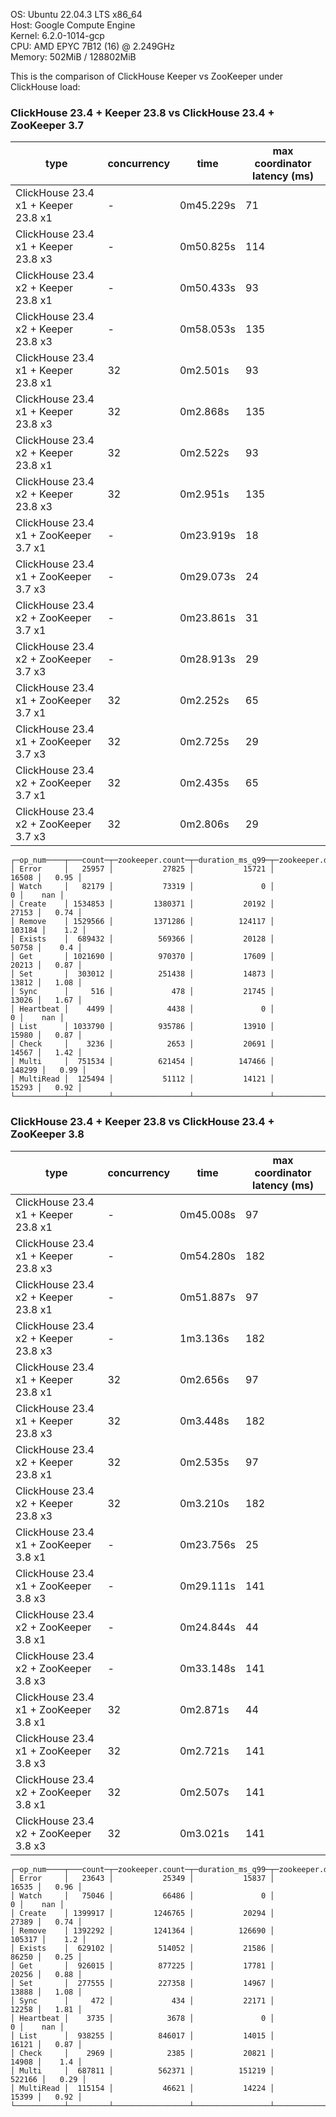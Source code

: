 OS: Ubuntu 22.04.3 LTS x86_64  
Host: Google Compute Engine  
Kernel: 6.2.0-1014-gcp  
CPU: AMD EPYC 7B12 (16) @ 2.249GHz  
Memory: 502MiB / 128802MiB  

This is the comparison of ClickHouse Keeper vs ZooKeeper under ClickHouse load:

### ClickHouse 23.4 + Keeper 23.8 vs ClickHouse 23.4 + ZooKeeper 3.7

type|concurrency|time|max coordinator latency (ms)
-|-|-|-
ClickHouse 23.4 x1 + Keeper 23.8 x1|-|0m45.229s|71
ClickHouse 23.4 x1 + Keeper 23.8 x3|-|0m50.825s|114
ClickHouse 23.4 x2 + Keeper 23.8 x1|-|0m50.433s|93
ClickHouse 23.4 x2 + Keeper 23.8 x3|-|0m58.053s|135
ClickHouse 23.4 x1 + Keeper 23.8 x1|32|0m2.501s|93
ClickHouse 23.4 x1 + Keeper 23.8 x3|32|0m2.868s|135
ClickHouse 23.4 x2 + Keeper 23.8 x1|32|0m2.522s|93
ClickHouse 23.4 x2 + Keeper 23.8 x3|32|0m2.951s|135
ClickHouse 23.4 x1 + ZooKeeper 3.7 x1|-|0m23.919s|18
ClickHouse 23.4 x1 + ZooKeeper 3.7 x3|-|0m29.073s|24
ClickHouse 23.4 x2 + ZooKeeper 3.7 x1|-|0m23.861s|31
ClickHouse 23.4 x2 + ZooKeeper 3.7 x3|-|0m28.913s|29
ClickHouse 23.4 x1 + ZooKeeper 3.7 x1|32|0m2.252s|65
ClickHouse 23.4 x1 + ZooKeeper 3.7 x3|32|0m2.725s|29
ClickHouse 23.4 x2 + ZooKeeper 3.7 x1|32|0m2.435s|65
ClickHouse 23.4 x2 + ZooKeeper 3.7 x3|32|0m2.806s|29

```
┌─op_num────┬───count─┬─zookeeper.count─┬─duration_ms_q99─┬─zookeeper.duration_ms_q99─┬─slower─┐
│ Error     │   25957 │           27825 │           15721 │                     16508 │   0.95 │
│ Watch     │   82179 │           73319 │               0 │                         0 │    nan │
│ Create    │ 1534853 │         1380371 │           20192 │                     27153 │   0.74 │
│ Remove    │ 1529566 │         1371286 │          124117 │                    103184 │    1.2 │
│ Exists    │  689432 │          569366 │           20128 │                     50758 │    0.4 │
│ Get       │ 1021690 │          970370 │           17609 │                     20213 │   0.87 │
│ Set       │  303012 │          251438 │           14873 │                     13812 │   1.08 │
│ Sync      │     516 │             478 │           21745 │                     13026 │   1.67 │
│ Heartbeat │    4499 │            4438 │               0 │                         0 │    nan │
│ List      │ 1033790 │          935786 │           13910 │                     15980 │   0.87 │
│ Check     │    3236 │            2653 │           20691 │                     14567 │   1.42 │
│ Multi     │  751534 │          621454 │          147466 │                    148299 │   0.99 │
│ MultiRead │  125494 │           51112 │           14121 │                     15293 │   0.92 │
└───────────┴─────────┴─────────────────┴─────────────────┴───────────────────────────┴────────┘
```

### ClickHouse 23.4 + Keeper 23.8 vs ClickHouse 23.4 + ZooKeeper 3.8

type|concurrency|time|max coordinator latency (ms)
-|-|-|-
ClickHouse 23.4 x1 + Keeper 23.8 x1|-|0m45.008s|97
ClickHouse 23.4 x1 + Keeper 23.8 x3|-|0m54.280s|182
ClickHouse 23.4 x2 + Keeper 23.8 x1|-|0m51.887s|97
ClickHouse 23.4 x2 + Keeper 23.8 x3|-|1m3.136s|182
ClickHouse 23.4 x1 + Keeper 23.8 x1|32|0m2.656s|97
ClickHouse 23.4 x1 + Keeper 23.8 x3|32|0m3.448s|182
ClickHouse 23.4 x2 + Keeper 23.8 x1|32|0m2.535s|97
ClickHouse 23.4 x2 + Keeper 23.8 x3|32|0m3.210s|182
ClickHouse 23.4 x1 + ZooKeeper 3.8 x1|-|0m23.756s|25
ClickHouse 23.4 x1 + ZooKeeper 3.8 x3|-|0m29.111s|141
ClickHouse 23.4 x2 + ZooKeeper 3.8 x1|-|0m24.844s|44
ClickHouse 23.4 x2 + ZooKeeper 3.8 x3|-|0m33.148s|141
ClickHouse 23.4 x1 + ZooKeeper 3.8 x1|32|0m2.871s|44
ClickHouse 23.4 x1 + ZooKeeper 3.8 x3|32|0m2.721s|141
ClickHouse 23.4 x2 + ZooKeeper 3.8 x1|32|0m2.507s|141
ClickHouse 23.4 x2 + ZooKeeper 3.8 x3|32|0m3.021s|141

```
┌─op_num────┬───count─┬─zookeeper.count─┬─duration_ms_q99─┬─zookeeper.duration_ms_q99─┬─slower─┐
│ Error     │   23643 │           25349 │           15837 │                     16535 │   0.96 │
│ Watch     │   75046 │           66486 │               0 │                         0 │    nan │
│ Create    │ 1399917 │         1246765 │           20294 │                     27389 │   0.74 │
│ Remove    │ 1392292 │         1241364 │          126690 │                    105317 │    1.2 │
│ Exists    │  629102 │          514052 │           21586 │                     86250 │   0.25 │
│ Get       │  926015 │          877225 │           17781 │                     20256 │   0.88 │
│ Set       │  277555 │          227358 │           14967 │                     13888 │   1.08 │
│ Sync      │     472 │             434 │           22171 │                     12258 │   1.81 │
│ Heartbeat │    3735 │            3678 │               0 │                         0 │    nan │
│ List      │  938255 │          846017 │           14015 │                     16121 │   0.87 │
│ Check     │    2969 │            2385 │           20821 │                     14908 │    1.4 │
│ Multi     │  687811 │          562371 │          151219 │                    522166 │   0.29 │
│ MultiRead │  115154 │           46621 │           14224 │                     15399 │   0.92 │
└───────────┴─────────┴─────────────────┴─────────────────┴───────────────────────────┴────────┘
```